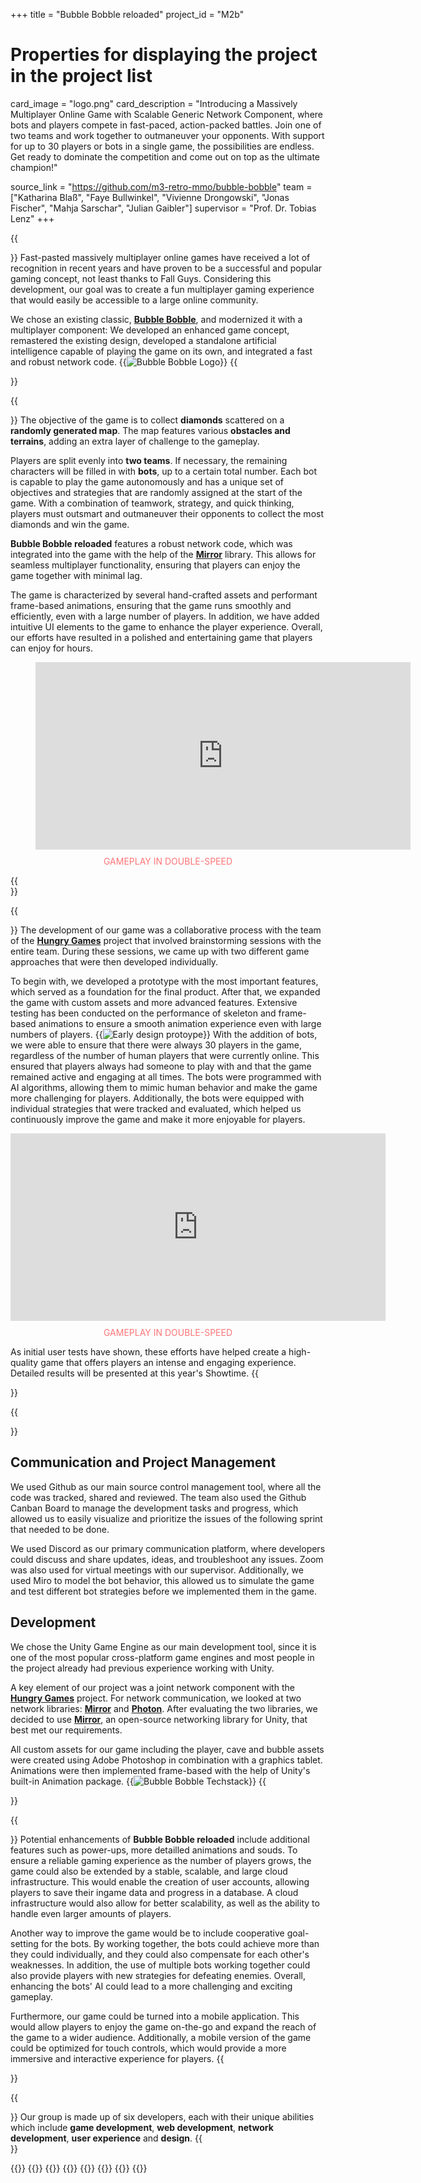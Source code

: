 +++
title = "Bubble Bobble reloaded"
project_id = "M2b"


# Properties for displaying the project in the project list
card_image = "logo.png"
card_description = "Introducing a Massively Multiplayer Online Game with Scalable Generic Network Component, where bots and players compete in fast-paced, action-packed battles. Join one of two teams and work together to outmaneuver your opponents. With support for up to 30 players or bots in a single game, the possibilities are endless. Get ready to dominate the competition and come out on top as the ultimate champion!"

source_link = "https://github.com/m3-retro-mmo/bubble-bobble"
team = ["Katharina Blaß", "Faye Bullwinkel", "Vivienne Drongowski", "Jonas Fischer", "Mahja Sarschar", "Julian Gaibler"]
supervisor = "Prof. Dr. Tobias Lenz"
+++

{{<section title="Our Goal">}}
Fast-pasted massively multiplayer online games have received a lot of recognition in recent years and have proven to be a successful and popular gaming concept, not least thanks to Fall Guys.
Considering this development, our goal was to create a fun multiplayer gaming experience that would easily be accessible to a large online community. 

We chose an existing classic, [**Bubble Bobble**](https://de.wikipedia.org/wiki/Bubble_Bobble), and modernized it with a multiplayer component: 
We developed an enhanced game concept, remastered the existing design, developed a standalone artificial intelligence capable of playing the game on its own, and integrated a fast and robust network code.
{{<image src="logo.png" alt="Bubble Bobble Logo" caption="Bubble bobble reloaded logo">}}
{{</section>}}

{{<section title="Features">}}
The objective of the game is to collect **diamonds** scattered on a **randomly generated map**.
The map features various **obstacles and terrains**, adding an extra layer of challenge to the gameplay. 

Players are split evenly into **two teams**. If necessary, the remaining characters will be filled in with **bots**, up to a certain total number. Each bot is capable to play the game autonomously and has a unique set of objectives and strategies that are randomly assigned at the start of the game.
With a combination of teamwork, strategy, and quick thinking, players must outsmart and outmaneuver their opponents to collect the most diamonds and win the game.

**Bubble Bobble reloaded** features a robust network code, which was integrated into the game with the help of the [**Mirror**](https://mirror-networking.com/) library. 
This allows for seamless multiplayer functionality, ensuring that players can enjoy the game together with minimal lag.

The game is characterized by several hand-crafted assets and performant frame-based animations, ensuring that the game runs smoothly and efficiently, even with a large number of players. 
In addition, we have added intuitive UI elements to the game to enhance the player experience. Overall, our efforts have resulted in a polished and entertaining game that players can enjoy for hours.

<!--TODO: insert video of gameplay-->
<figure>
    <iframe src="https://mediathek.htw-berlin.de/media/embed?key=cbd85cff9537d8a0d86c1b46737c6f5e&width=720&height=540&autoplay=false&controls=true&autolightsoff=false&loop=false&chapters=false&playlist=false&related=false&responsive=false&t=0&loadonclick=true&thumb=true" data-src="https://mediathek.htw-berlin.de/media/embed?key=cbd85cff9537d8a0d86c1b46737c6f5e&width=720&height=540&autoplay=false&controls=true&autolightsoff=false&loop=false&chapters=false&playlist=false&related=false&responsive=false&t=0&loadonclick=true" class="" width="600" height="300" title="Bubble Bobble Gameplay" frameborder="0" allowfullscreen="allowfullscreen" allowtransparency="true" scrolling="no" aria-label="media embed code" style="display: block; margin: 0 auto"></iframe>
    <p style="color:#ff7578; text-transform: uppercase; text-align: center; margin-top: 10px">gameplay in double-speed</p>
</figure>
{{</section>}}

{{<section title="Process">}}
The development of our game was a collaborative process with the team of the [**Hungry Games**](https://showtime.f4.htw-berlin.de/ws22/master/m2-mmo-hungrygames/) project that involved brainstorming sessions with the entire team. 
During these sessions, we came up with two different game approaches that were then developed individually. 

To begin with, we developed a prototype with the most important features, which served as a foundation for the final product. 
After that, we expanded the game with custom assets and more advanced features. 
Extensive testing has been conducted on the performance of skeleton and frame-based animations to ensure a smooth animation experience even with large numbers of players.
{{<image src="prototype.png" alt="Early design protoype" caption="Early design prototype">}}
With the addition of bots, we were able to ensure that there were always 30 players in the game, regardless of the number of human players that were currently online. 
This ensured that players always had someone to play with and that the game remained active and engaging at all times. 
The bots were programmed with AI algorithms, allowing them to mimic human behavior and make the game more challenging for players. 
Additionally, the bots were equipped with individual strategies that were tracked and evaluated, which helped us continuously improve the game and make it more enjoyable for players.

<!--TODO: insert video of bots-->
<iframe src="https://mediathek.htw-berlin.de/media/embed?key=370368cff9ef723b2ef372f0ffb1c9cf&width=720&height=540&autoplay=false&controls=true&autolightsoff=false&loop=false&chapters=false&playlist=false&related=false&responsive=false&t=0&loadonclick=true&thumb=true" data-src="https://mediathek.htw-berlin.de/media/embed?key=370368cff9ef723b2ef372f0ffb1c9cf&width=720&height=540&autoplay=false&controls=true&autolightsoff=false&loop=false&chapters=false&playlist=false&related=false&responsive=false&t=0&loadonclick=true" class="" width="600" height="300" title="Bubble Bobble Gameplay" frameborder="0" allowfullscreen="allowfullscreen" allowtransparency="true" scrolling="no" aria-label="media embed code" style="display: block; margin: 0 auto"></iframe>
    <p style="color:#ff7578; text-transform: uppercase; text-align: center; margin-top: 10px">gameplay in double-speed</p>

As initial user tests have shown, these efforts have helped create a high-quality game that offers players an intense and engaging experience. Detailed results will be presented at this year's Showtime.
{{</section>}}

{{<section title="Tech Stack">}}
## Communication and Project Management

We used Github as our main source control management tool, where all the code was tracked, shared and reviewed. 
The team also used the Github Canban Board to manage the development tasks and progress, which allowed us to easily visualize and prioritize the issues of the following sprint that needed to be done. 

We used Discord as our primary communication platform, where developers could discuss and share updates, ideas, and troubleshoot any issues. 
Zoom was also used for virtual meetings with our supervisor. 
Additionally, we used Miro to model the bot behavior, this allowed us to simulate the game and test different bot strategies before we implemented them in the game.

## Development

We chose the Unity Game Engine as our main development tool, since it is one of the most popular cross-platform game engines and most people in the project already had previous experience working with Unity.

A key element of our project was a joint network component with the [**Hungry Games**](https://showtime.f4.htw-berlin.de/ws22/master/m2-mmo-hungrygames/) project. For network communication, we looked at two network libraries: [**Mirror**](https://mirror-networking.com/) and [**Photon**](https://www.photonengine.com/#). After evaluating the two libraries, we decided to use [**Mirror**](https://mirror-networking.com/), an open-source networking library for Unity, that best met our requirements.

All custom assets for our game including the player, cave and bubble assets were created using Adobe Photoshop in combination with a graphics tablet. Animations were then implemented frame-based with the help of Unity's built-in Animation package.
{{<image src="techstack.png" alt="Bubble Bobble Techstack" caption="Logos of Used Techstack">}}
{{</section>}}

{{<section title="Future">}}
Potential enhancements of **Bubble Bobble reloaded** include additional features such as power-ups, more detailled animations and souds.
To ensure a reliable gaming experience as the number of players grows, the game could also be extended by a stable, scalable, and large cloud infrastructure. 
This would enable the creation of user accounts, allowing players to save their ingame data and progress in a database. 
A cloud infrastructure would also allow for better scalability, as well as the ability to handle even larger amounts of players.

Another way to improve the game would be to include cooperative goal-setting for the bots. By working together, the bots could achieve more than they could individually, and they could also compensate for each other's weaknesses. 
In addition, the use of multiple bots working together could also provide players with new strategies for defeating enemies.
Overall, enhancing the bots' AI could lead to a more challenging and exciting gameplay. 

Furthermore, our game could be turned into a mobile application. 
This would allow players to enjoy the game on-the-go and expand the reach of the game to a wider audience.
Additionally, a mobile version of the game could be optimized for touch controls, which would provide a more immersive and interactive experience for players.
{{</section>}}

{{<section title="The Team">}}
Our group is made up of six developers, each with their unique abilities which include **game development**, **web development**, **network development**, **user experience** and **design**.
{{</section >}}

{{<gallery>}}
{{<team-member image="katharina.jpg" name="Katharina Blaß">}}
{{<team-member image="faye.jpg" name="Faye Bullwinkel">}}
{{<team-member image="vivi.png" name="Vivienne Drongowski">}}
{{<team-member image="jonas.jpg" name="Jonas Fischer">}}
{{<team-member image="mahja.jpg" name="Mahja Sarschar">}}
{{<team-member image="julian.jpg" name="Julian Gaibler">}}
{{</gallery>}}